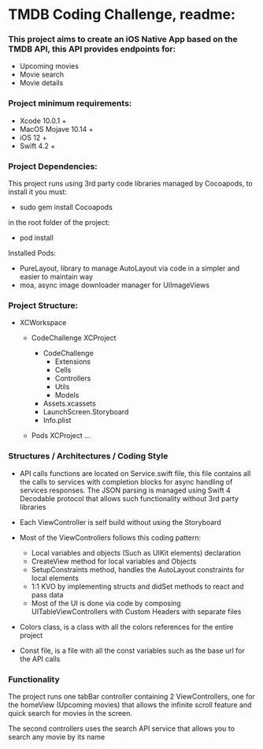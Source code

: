 #  TMDB Coding Challenge, readme:

### This project aims to create an iOS Native App based on the TMDB API, this API provides endpoints for:

- Upcoming movies
- Movie search
- Movie details

### Project minimum requirements:

- Xcode 10.0.1 +
- MacOS Mojave 10.14 +
- iOS 12 +
- Swift 4.2 +

### Project Dependencies:

This project runs using 3rd party code libraries managed by Cocoapods, to install
it you must:

- sudo gem install Cocoapods

in the root folder of the project:

- pod install

Installed Pods:

- PureLayout, library to manage AutoLayout via code in a simpler and easier to maintain way
- moa, async image downloader manager for UIImageViews

### Project Structure:

+ XCWorkspace
    + CodeChallenge XCProject
        + CodeChallenge
            - Extensions
            + Cells
            + Controllers
            + Utils
            + Models
        - Assets.xcassets
        - LaunchScreen.Storyboard
        - Info.plist

    + Pods XCProject
    ...

### Structures / Architectures / Coding Style

- API calls functions are located on Service.swift file, this file contains
all the calls to services with completion blocks for async handling of services responses.
The JSON parsing is managed using Swift 4 Decodable protocol that allows such functionality
without 3rd party libraries

- Each ViewController is self build without using the Storyboard
- Most of the ViewControllers follows this coding pattern:
    - Local variables and objects (Such as UIKit elements) declaration
    - CreateView method for local variables and Objects
    - SetupConstraints method, handles the AutoLayout constraints for local elements
    - 1:1 KVO   by implementing structs and didSet methods to react and pass data 
    - Most of the UI is done via code by composing UITableViewControllers with Custom Headers with separate files
- Colors class, is a class with all the colors references for the entire project
- Const file, is a file with all the const variables such as the base url for the API calls

### Functionality

The project runs one tabBar controller containing 2 ViewControllers, one for the homeView (Upcoming movies) that allows the infinite scroll feature and quick search for movies in the screen. 

The second controllers uses the search API service that allows you to search any movie by its name



